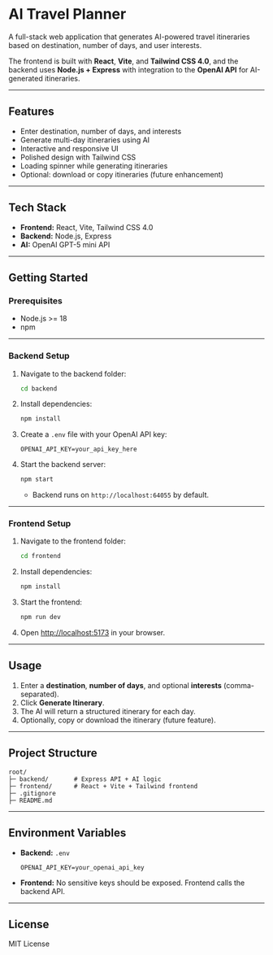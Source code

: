 # AI Travel Planner

A full-stack web application that generates AI-powered travel itineraries based on destination, number of days, and user interests.

The frontend is built with **React**, **Vite**, and **Tailwind CSS 4.0**, and the backend uses **Node.js + Express** with integration to the **OpenAI API** for AI-generated itineraries.

---

## Features

* Enter destination, number of days, and interests
* Generate multi-day itineraries using AI
* Interactive and responsive UI
* Polished design with Tailwind CSS
* Loading spinner while generating itineraries
* Optional: download or copy itineraries (future enhancement)

---

## Tech Stack

* **Frontend:** React, Vite, Tailwind CSS 4.0
* **Backend:** Node.js, Express
* **AI:** OpenAI GPT-5 mini API

---

## Getting Started

### Prerequisites

* Node.js >= 18
* npm

---

### Backend Setup

1. Navigate to the backend folder:

   ```bash
   cd backend
   ```
2. Install dependencies:

   ```bash
   npm install
   ```
3. Create a `.env` file with your OpenAI API key:

   ```
   OPENAI_API_KEY=your_api_key_here
   ```
4. Start the backend server:

   ```bash
   npm start
   ```

   * Backend runs on `http://localhost:64055` by default.

---

### Frontend Setup

1. Navigate to the frontend folder:

   ```bash
   cd frontend
   ```
2. Install dependencies:

   ```bash
   npm install
   ```
3. Start the frontend:

   ```bash
   npm run dev
   ```
4. Open [http://localhost:5173](http://localhost:5173) in your browser.

---

## Usage

1. Enter a **destination**, **number of days**, and optional **interests** (comma-separated).
2. Click **Generate Itinerary**.
3. The AI will return a structured itinerary for each day.
4. Optionally, copy or download the itinerary (future feature).

---

## Project Structure

```
root/
├─ backend/       # Express API + AI logic
├─ frontend/      # React + Vite + Tailwind frontend
├─ .gitignore
├─ README.md
```

---

## Environment Variables

* **Backend:** `.env`

  ```
  OPENAI_API_KEY=your_openai_api_key
  ```
* **Frontend:** No sensitive keys should be exposed. Frontend calls the backend API.

---

## License

MIT License
